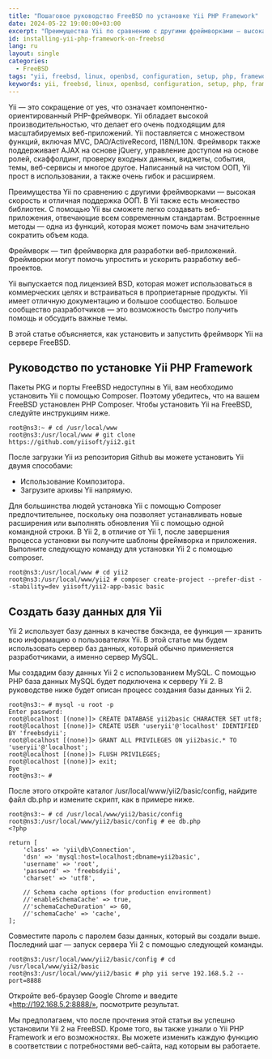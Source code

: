 ```yaml
---
title: "Пошаговое руководство FreeBSD по установке Yii PHP Framework"
date: 2024-05-22 19:00:00+03:00
excerpt: "Преимущества Yii по сравнению с другими фреймворками — высокая скорость и отличная поддержка ООП."
id: installing-yii-php-framework-on-freebsd
lang: ru
layout: single
categories:
  - FreeBSD
tags: "yii, freebsd, linux, openbsd, configuration, setup, php, framework"
keywords: yii, freebsd, linux, openbsd, configuration, setup, php, framework
---
```


Yii — это сокращение от yes, что означает компонентно-ориентированный PHP-фреймворк. Yii обладает высокой производительностью, что делает его очень подходящим для масштабируемых веб-приложений. Yii поставляется с множеством функций, включая MVC, DAO/ActiveRecord, I18N/L10N. Фреймворк также поддерживает AJAX на основе jQuery, управление доступом на основе ролей, скаффолдинг, проверку входных данных, виджеты, события, темы, веб-сервисы и многое другое. Написанный на чистом ООП, Yii прост в использовании, а также очень гибок и расширяем.

Преимущества Yii по сравнению с другими фреймворками — высокая скорость и отличная поддержка ООП. В Yii также есть множество библиотек. С помощью Yii вы сможете легко создавать веб-приложения, отвечающие всем современным стандартам. Встроенные методы — одна из функций, которая может помочь вам значительно сократить объем кода.

Фреймворк — тип фреймворка для разработки веб-приложений. Фреймворки могут помочь упростить и ускорить разработку веб-проектов.

Yii выпускается под лицензией BSD, которая может использоваться в коммерческих целях и встраиваться в проприетарные продукты. Yii имеет отличную документацию и большое сообщество. Большое сообщество разработчиков — это возможность быстро получить помощь и обсудить важные темы.

В этой статье объясняется, как установить и запустить фреймворк Yii на сервере FreeBSD.

## Руководство по установке Yii PHP Framework
Пакеты PKG и порты FreeBSD недоступны в Yii, вам необходимо установить Yii с помощью Composer. Поэтому убедитесь, что на вашем FreeBSD установлен PHP Composer. Чтобы установить Yii на FreeBSD, следуйте инструкциям ниже.

```
root@ns3:~ # cd /usr/local/www
root@ns3:/usr/local/www # git clone https://github.com/yiisoft/yii2.git
```

После загрузки Yii из репозитория Github вы можете установить Yii двумя способами:
- Использование Композитора.
- Загрузите архивы Yii напрямую.

Для большинства людей установка Yii с помощью Composer предпочтительнее, поскольку она позволяет устанавливать новые расширения или выполнять обновления Yii с помощью одной командной строки. В Yii 2, в отличие от Yii 1, после завершения процесса установки вы получите шаблоны фреймворка и приложения. Выполните следующую команду для установки Yii 2 с помощью composer.

```
root@ns3:/usr/local/www # cd yii2
root@ns3:/usr/local/www/yii2 # composer create-project --prefer-dist --stability=dev yiisoft/yii2-app-basic basic
```

## Создать базу данных для Yii
Yii 2 использует базу данных в качестве бэкэнда, ее функция — хранить всю информацию о пользователях Yii. В этой статье мы будем использовать сервер баз данных, который обычно применяется разработчиками, а именно сервер MySQL.

Мы создадим базу данных Yii 2 с использованием MySQL. С помощью PHP база данных MySQL будет подключена к серверу Yii 2. В руководстве ниже будет описан процесс создания базы данных Yii 2.

```
root@ns3:~ # mysql -u root -p
Enter password:
root@localhost [(none)]> CREATE DATABASE yii2basic CHARACTER SET utf8;
root@localhost [(none)]> CREATE USER 'useryii'@'localhost' IDENTIFIED BY 'freebsdyii';
root@localhost [(none)]> GRANT ALL PRIVILEGES ON yii2basic.* TO 'useryii'@'localhost';
root@localhost [(none)]> FLUSH PRIVILEGES;
root@localhost [(none)]> exit;
Bye
root@ns3:~ #
```

После этого откройте каталог /usr/local/www/yii2/basic/config, найдите файл db.php и измените скрипт, как в примере ниже.

```
root@ns3:~ # cd /usr/local/www/yii2/basic/config
root@ns3:/usr/local/www/yii2/basic/config # ee db.php
<?php

return [
    'class' => 'yii\db\Connection',
    'dsn' => 'mysql:host=localhost;dbname=yii2basic',
    'username' => 'root',
    'password' => 'freebsdyii',
    'charset' => 'utf8',

    // Schema cache options (for production environment)
    //'enableSchemaCache' => true,
    //'schemaCacheDuration' => 60,
    //'schemaCache' => 'cache',
];
```

Совместите пароль с паролем базы данных, который вы создали выше. Последний шаг — запуск сервера Yii 2 с помощью следующей команды.

```
root@ns3:/usr/local/www/yii2/basic/config # cd /usr/local/www/yii2/basic
root@ns3:/usr/local/www/yii2/basic # php yii serve 192.168.5.2 --port=8888
```

Откройте веб-браузер Google Chrome и введите «http://192.168.5.2:8888/», посмотрите результат.

Мы предполагаем, что после прочтения этой статьи вы успешно установили Yii 2 на FreeBSD. Кроме того, вы также узнали о Yii PHP Framework и его возможностях. Вы можете изменить каждую функцию в соответствии с потребностями веб-сайта, над которым вы работаете.



